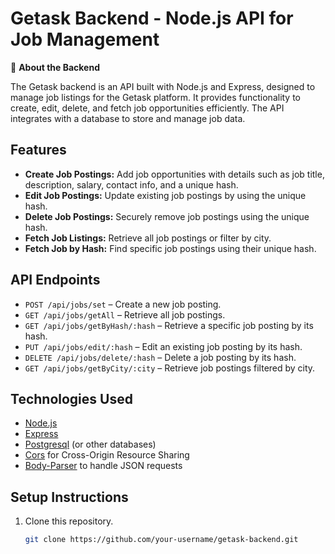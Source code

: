 # Getask Backend - Node.js API for Job Management

🚀 **About the Backend**

The Getask backend is an API built with Node.js and Express, designed to manage job listings for the Getask platform. It provides functionality to create, edit, delete, and fetch job opportunities efficiently. The API integrates with a database to store and manage job data.

## Features

- **Create Job Postings:** Add job opportunities with details such as job title, description, salary, contact info, and a unique hash.
- **Edit Job Postings:** Update existing job postings by using the unique hash.
- **Delete Job Postings:** Securely remove job postings using the unique hash.
- **Fetch Job Listings:** Retrieve all job postings or filter by city.
- **Fetch Job by Hash:** Find specific job postings using their unique hash.

## API Endpoints

- `POST /api/jobs/set` – Create a new job posting.
- `GET /api/jobs/getAll` – Retrieve all job postings.
- `GET /api/jobs/getByHash/:hash` – Retrieve a specific job posting by its hash.
- `PUT /api/jobs/edit/:hash` – Edit an existing job posting by its hash.
- `DELETE /api/jobs/delete/:hash` – Delete a job posting by its hash.
- `GET /api/jobs/getByCity/:city` – Retrieve job postings filtered by city.

## Technologies Used

- [Node.js](https://nodejs.org/)
- [Express](https://expressjs.com/)
- [Postgresql](https://www.postgresql.org/) (or other databases)
- [Cors](https://www.npmjs.com/package/cors) for Cross-Origin Resource Sharing
- [Body-Parser](https://www.npmjs.com/package/body-parser) to handle JSON requests

## Setup Instructions

1. Clone this repository.
   ```bash
   git clone https://github.com/your-username/getask-backend.git
